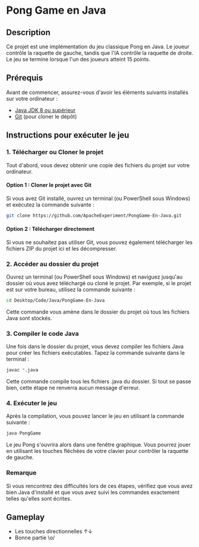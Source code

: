# Pong Game en Java

## Description

Ce projet est une implémentation du jeu classique Pong en Java. Le joueur contrôle la raquette de gauche, tandis que l'IA contrôle la raquette de droite. Le jeu se termine lorsque l'un des joueurs atteint 15 points.

## Prérequis

Avant de commencer, assurez-vous d'avoir les éléments suivants installés sur votre ordinateur :
- [Java JDK 8 ou supérieur](https://www.oracle.com/java/technologies/javase-jdk8-downloads.html)
- [Git](https://git-scm.com/downloads) (pour cloner le dépôt)

## Instructions pour exécuter le jeu

### 1. Télécharger ou Cloner le projet

Tout d'abord, vous devez obtenir une copie des fichiers du projet sur votre ordinateur.

#### Option 1 : Cloner le projet avec Git

Si vous avez Git installé, ouvrez un terminal (ou PowerShell sous Windows) et exécutez la commande suivante :

```bash
git clone https://github.com/ApacheExperiment/PongGame-En-Java.git
```
#### Option 2 : Télécharger directement

Si vous ne souhaitez pas utiliser Git, vous pouvez également télécharger les fichiers ZIP du projet ici et les décompresser.

### 2. Accéder au dossier du projet

Ouvrez un terminal (ou PowerShell sous Windows) et naviguez jusqu'au dossier où vous avez téléchargé ou cloné le projet. Par exemple, si le projet est sur votre bureau, utilisez la commande suivante :

```bash
cd Desktop/Code/Java/PongGame-En-Java
```
Cette commande vous amène dans le dossier du projet où tous les fichiers Java sont stockés.

### 3. Compiler le code Java

Une fois dans le dossier du projet, vous devez compiler les fichiers Java pour créer les fichiers exécutables. Tapez la commande suivante dans le terminal :

```bash
javac *.java
```
Cette commande compile tous les fichiers .java du dossier. Si tout se passe bien, cette étape ne renverra aucun message d'erreur.

### 4. Exécuter le jeu

Après la compilation, vous pouvez lancer le jeu en utilisant la commande suivante :

```bash
java PongGame
```
Le jeu Pong s'ouvrira alors dans une fenêtre graphique. Vous pourrez jouer en utilisant les touches fléchées de votre clavier pour contrôler la raquette de gauche.

### Remarque

Si vous rencontrez des difficultés lors de ces étapes, vérifiez que vous avez bien Java d'installé et que vous avez suivi les commandes exactement telles qu'elles sont écrites.

## Gameplay

- Les touches directionnelles ↑↓ 
- Bonne partie \o/